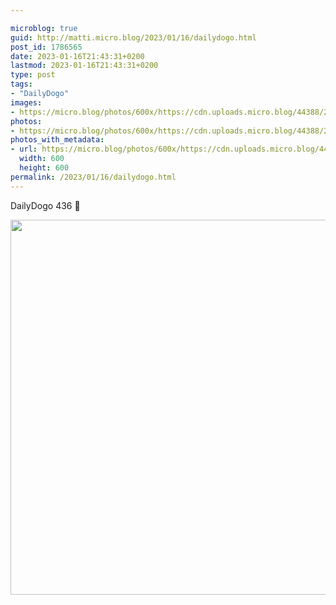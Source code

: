 ```yaml
---

microblog: true
guid: http://matti.micro.blog/2023/01/16/dailydogo.html
post_id: 1786565
date: 2023-01-16T21:43:31+0200
lastmod: 2023-01-16T21:43:31+0200
type: post
tags:
- "DailyDogo"
images:
- https://micro.blog/photos/600x/https://cdn.uploads.micro.blog/44388/2023/ab9c4db89c.jpg
photos:
- https://micro.blog/photos/600x/https://cdn.uploads.micro.blog/44388/2023/ab9c4db89c.jpg
photos_with_metadata:
- url: https://micro.blog/photos/600x/https://cdn.uploads.micro.blog/44388/2023/ab9c4db89c.jpg
  width: 600
  height: 600
permalink: /2023/01/16/dailydogo.html
---
```

DailyDogo 436 🐶

<img src="/media/uploads/2023/ab9c4db89c.jpg" width="600" height="600" alt="" />
